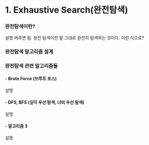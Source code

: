 # 1. Exhaustive Search\(완전탐색\)

### 완전탐색이란?

설명 써주면 됨. 완전 탐색이란 말 그대로 완전히 탐색하는 것이다. 이런 식으로?

### 완전탐색 알고리즘 설계



### 완전탐색 관련 알고리즘들

#### - Brute Force \(브루트 포스\)

설명

#### - DFS, BFS \(깊이 우선 탐색, 너비 우선 탐색\)

설명

#### - 알고리즘 3

설명

